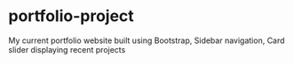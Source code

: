 # portfolio-project
My current portfolio website built using Bootstrap, Sidebar navigation, Card slider displaying recent projects
